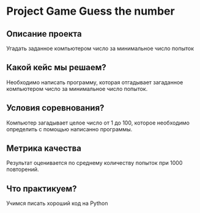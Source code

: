# Project Game Guess the number

## Описание проекта

Угадать заданное компьютером число за минимальное число попыток

## Какой кейс мы решаем?

Необходимо написать программу, которая отгадывает загаданное компьютером число за минимальное число попыток. 

## Условия соревнования? 

Компьютер загадывает целое число от 1 до 100, которое необходимо определить с помощью написанно программы. 

## Метрика качества

Результат оценивается по среднему количеству попыток при 1000 повторений.

## Что практикуем?

Учимся писать хороший код на Python

